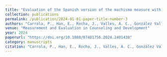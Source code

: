 ```yaml
---
title: "Evaluation of the Spanish version of the machismo measure with Mexican men who have a history of domestic violence"
collection: publications
permalink: /publication/2024-01-01-paper-title-number-3
authors: "Carrola, P., Han, E., Rocha, J., Valles, A. C., González Valles, M. N., Martínez, J. R., & Anguiano, J. A."
venue: "Measurement and Evaluation in Counseling and Development"
year: 2024
paperurl: "https://doi.org/10.1080/07481756.2024.2401438"
category: manuscripts
citation: "Carrola, P., Han, E., Rocha, J., Valles, A. C., González Valles, M. N., Martínez, J. R., & Anguiano, J. A., (2024). Evaluation of the Spanish version of the machismo measure with Mexican men who have a history of domestic violence. Measurement and Evaluation in Counseling and Development, 58(2), 97-113, https://doi.org/10.1080/07481756.2024.2401438"
---
```


